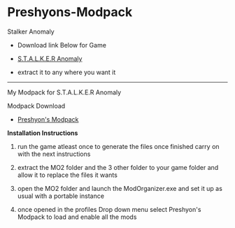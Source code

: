# Preshyons-Modpack
Stalker Anomaly

* Download link Below for Game

* [S.T.A.L.K.E.R Anomaly](https://www.moddb.com/mods/stalker-anomaly)

* extract it to any where you want it
____________________________________________________________________
My Modpack for S.T.A.L.K.E.R Anomaly

Modpack Download

* [Preshyon's Modpack](https://drive.google.com/file/d/1t3xGe9ldNEpQG-DTFzmrnOrHPyaiLXbW/view?usp=sharing)

**Installation Instructions**

1. run the game atleast once to generate the files once finished carry on with the next instructions

2. extract the MO2 folder and the 3 other folder to your game folder and allow it to replace the files it wants

3. open the MO2 folder and launch the ModOrganizer.exe and set it up as usual with a portable instance

4. once opened in the profiles Drop down menu select Preshyon's Modpack to load and enable all the mods
